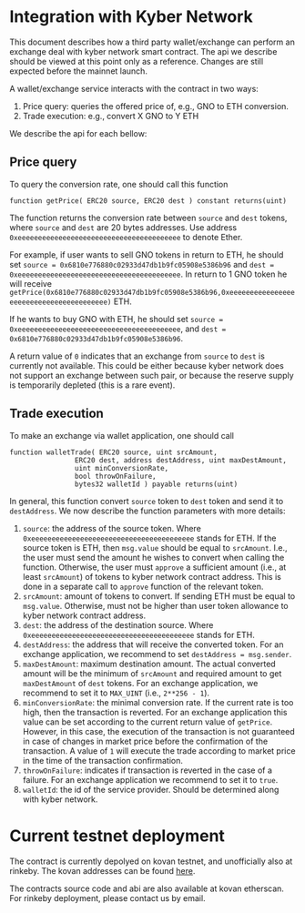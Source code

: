 # Integration with Kyber Network
This document describes how a third party wallet/exchange can perform an exchange deal
with kyber network smart contract.
The api we describe should be viewed at this point only as a reference.
Changes are still expected before the mainnet launch.

A wallet/exchange service interacts with the contract in two ways:
1. Price query: queries the offered price of, e.g., GNO to ETH conversion.
2. Trade execution: e.g., convert X GNO to Y ETH

We describe the api for each bellow:

## Price query
To query the conversion rate, one should call this function
```
function getPrice( ERC20 source, ERC20 dest ) constant returns(uint)
```
The function returns the conversion rate between `source` and `dest` tokens,
where `source` and `dest` are 20 bytes addresses.
Use address `0xeeeeeeeeeeeeeeeeeeeeeeeeeeeeeeeeeeeeeeee` to denote Ether.

For example, if user wants to sell GNO tokens in return to ETH, he should set
`source = 0x6810e776880c02933d47db1b9fc05908e5386b96` and
`dest = 0xeeeeeeeeeeeeeeeeeeeeeeeeeeeeeeeeeeeeeeee`.
In return to 1 GNO token he will receive
`getPrice(0x6810e776880c02933d47db1b9fc05908e5386b96,0xeeeeeeeeeeeeeeeeeeeeeeeeeeeeeeeeeeeeeeee)` ETH.

If he wants to buy GNO with ETH, he should set
`source =  0xeeeeeeeeeeeeeeeeeeeeeeeeeeeeeeeeeeeeeeee`, and
`dest = 0x6810e776880c02933d47db1b9fc05908e5386b96`.

A return value of `0` indicates that an exchange from `source` to `dest` is
currently not available.
This could be either because kyber network does not support an exchange between such pair,
or because the reserve supply is temporarily depleted (this is a rare event).

## Trade execution
To make an exchange via wallet application, one should call
```
function walletTrade( ERC20 source, uint srcAmount,
                ERC20 dest, address destAddress, uint maxDestAmount,
                uint minConversionRate,
                bool throwOnFailure,
                bytes32 walletId ) payable returns(uint)
```
In general, this function convert `source` token to `dest` token and send it
to `destAddress`.
We now describe the function parameters with more details:
1. `source`: the address of the source token. Where `0xeeeeeeeeeeeeeeeeeeeeeeeeeeeeeeeeeeeeeeee` stands for ETH. If the source token is ETH, then `msg.value` should be equal to `srcAmount`.
I.e., the user must send the amount he wishes to convert when calling the function.
Otherwise, the user must `approve` a sufficient amount (i.e., at least `srcAmount`) of tokens
to kyber network contract address. This is done in a separate call to `approve` function
of the relevant token.
2. `srcAmount`: amount of tokens to convert. If sending ETH must be equal to `msg.value`.
Otherwise, must not be higher than user token allowance to kyber network contract address.
3. `dest`: the address of the destination source. Where `0xeeeeeeeeeeeeeeeeeeeeeeeeeeeeeeeeeeeeeeee` stands for ETH.
4. `destAddress`: the address that will receive the converted token.
For an exchange application, we recommend to set
`destAddress = msg.sender`.
5. `maxDestAmount`: maximum destination amount.
The actual converted amount will be the minimum of `srcAmount` and required amount
to get `maxDestAmount` of `dest` tokens.
For an exchange application, we recommend to set it to `MAX_UINT` (i.e., `2**256 - 1`).
6. `minConversionRate`: the minimal conversion rate. If the current rate is too high, then the
transaction is reverted.
For an exchange application this value can be set according to the current return value of
`getPrice`. However, in this case, the execution of the transaction is not guaranteed
in case of changes in market price before the confirmation of the transaction.
A value of `1` will execute the trade according to market price in the time
of the transaction confirmation.
7. `throwOnFailure`: indicates if transaction is reverted in the case of a failure.
For an exchange application we recommend to set it to `true`.
8. `walletId`: the id of the service provider. Should be determined along with
kyber network.

# Current testnet deployment
The contract is currently depolyed on kovan testnet, and unofficially also at rinkeby.
The kovan addresses can be found [here](https://github.com/KyberNetwork/smart-contracts/blob/master/deployment_kovan.json).

The contracts source code and abi are also available at kovan etherscan.
For rinkeby deployment, please contact us by email.
